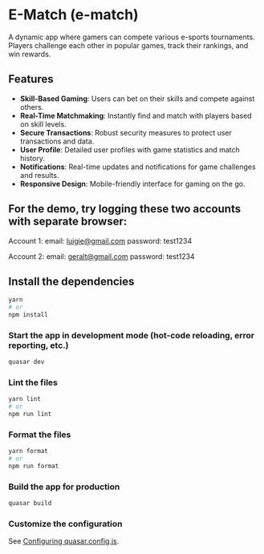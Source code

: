 # E-Match (e-match)

A dynamic app where gamers can compete various e-sports tournaments. Players challenge each other in popular games, track their rankings, and win rewards.

## Features

- **Skill-Based Gaming**: Users can bet on their skills and compete against others.
- **Real-Time Matchmaking**: Instantly find and match with players based on skill levels.
- **Secure Transactions**: Robust security measures to protect user transactions and data.
- **User Profile**: Detailed user profiles with game statistics and match history.
- **Notifications**: Real-time updates and notifications for game challenges and results.
- **Responsive Design**: Mobile-friendly interface for gaming on the go.

## For the demo, try logging these two accounts with separate browser:
Account 1:
email: luigie@gmail.com
password: test1234

Account 2:
email: geralt@gmail.com
password: test1234

## Install the dependencies
```bash
yarn
# or
npm install
```

### Start the app in development mode (hot-code reloading, error reporting, etc.)
```bash
quasar dev
```


### Lint the files
```bash
yarn lint
# or
npm run lint
```


### Format the files
```bash
yarn format
# or
npm run format
```



### Build the app for production
```bash
quasar build
```

### Customize the configuration
See [Configuring quasar.config.js](https://v2.quasar.dev/quasar-cli-vite/quasar-config-js).
